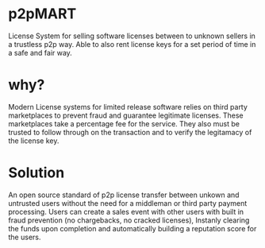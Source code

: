 # p2pMART
License System for selling software licenses between to unknown sellers in a trustless p2p way. Able to also rent license keys for a set period of time in a safe and fair way.


# why?
Modern License systems for limited release software relies on third party marketplaces to prevent fraud and guarantee legitimate licenses. 
These marketplaces take a percentage fee for the service. They also must be trusted to follow through on the transaction and to verify the legitamacy of the license key. 


# Solution 

An open source standard of p2p license transfer between unkown and untrusted users without the need for a middleman or third party payment processing. Users can create a sales event with other users with built in fraud prevention (no chargebacks, no cracked licenses), Instanly clearing the funds upon completion and automatically building a reputation score for the users. 



